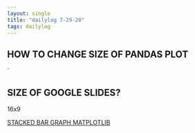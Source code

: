 ```yaml
---
layout: single
title: "dailylog 7-29-20"
tags: dailylog
---
```


## HOW TO CHANGE SIZE OF PANDAS PLOT

<!-- `df.plot(figsize=(5,5));` -->

`

## SIZE OF GOOGLE SLIDES?

16x9

[STACKED BAR GRAPH MATPLOTLIB](https://matplotlib.org/3.1.1/gallery/lines_bars_and_markers/bar_stacked.html)
